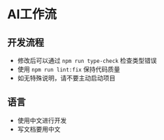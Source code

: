 # AI工作流

## 开发流程

- 修改后可以通过 `npm run type-check` 检查类型错误
- 使用 `npm run lint:fix` 保持代码质量
- 如无特殊说明，请不要主动启动项目

## 语言

- 使用中文进行开发
- 写文档要用中文
